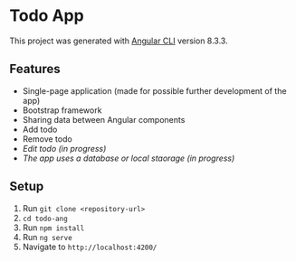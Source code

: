 # Todo App

This project was generated with [Angular CLI](https://github.com/angular/angular-cli) version 8.3.3.

## Features
 - Single-page application (made for possible further development of the app)
 - Bootstrap framework
 - Sharing data between Angular components
 - Add todo 
 - Remove todo
 - *Edit todo (in progress)*
 - *The app uses a database or local staorage (in progress)*
 
## Setup

1. Run  `git clone <repository-url>`
2. `cd todo-ang`
3. Run  `npm install`
4. Run `ng serve` 
5. Navigate to `http://localhost:4200/`
